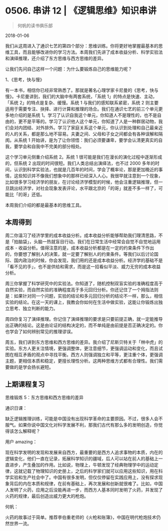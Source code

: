 # 0506. 串讲 12 | 《逻辑思维》知识串讲

> 何帆的读书俱乐部

2018-01-06

我们从这周进入了通识七艺的第四个部分：思维训练。你将更好地掌握最基本的思维工具，而且能够改进你的学习方法。本周我们先讲了成本收益分析、科学实验法和演绎推理，还介绍了东方思维与西方思维的差异。

让我们先问自己这样一个问题：为什么要锻炼自己的思维能力呢？

1、《思考，快与慢》

有一本书，相信你已经非常熟悉了。那就是著名心理学家卡尼曼的《思考，快与慢》。卡尼曼讲到，我们的大脑中有两套系统，「系统 1」的特点是快速、主动，「系统 2」的特点是复杂、缓慢。系统 1 与我们的感知联系紧密，系统 2 则主要适用于需要专注、抉择、进行计算和推理的场合。我们在通识七艺的前三个单元更多地介绍的是系统 1。学习了认识自我这个单元，你知道人不是理性的，也不是自由的，更不是平等的。学习了认识他人这个单元，你知道了人是一种群居动物，我们会对内团结、对外排外。学习了家庭关系这个单元，你认识到处理和自己最亲近的人的关系，都是那么地不容易。夫妻之间、父母和子女之间都会有各种误解和隔阂。从系统 1 开始讲，是为了让你领悟：我们必须要谦卑，要学会认清更真实的自我，要学会和自我中不完美的部分相处。

这个学习单元侧重介绍系统 2。系统 1 很可能是我们在漫长的演化过程中逐渐形成的，但系统 2 出现的时间很短。我们人类总结出演绎法，也不过 2000 多年的时间，认识到科学实验法，也就是几百年的时间，学会了概率论，那是更加晚近的事情，这些知识并不像我们想象中的那样已经深入人心。我很早就注意到一个现象，比如很多学习经济学的朋友，在讨论经济学模型的时候，他会注重逻辑推理，但一旦跳出经济学，对社会现象发表评论，水平跟北京的「的哥」就差不多一样了，可能比「的哥」还低。

本周我们介绍的都是最基本的思维工具。

## 本周得到

周二你温习了经济学里的成本收益分析。成本收益分析能够帮助我们理清思路，不是「拍脑袋」，头脑一热就盲目行动。我们在日常生活中经常会自觉不自觉地运用成本 - 收益分析。值得注意的是，成本收益分析都是在一定的约束条件下作出的，你要想了解别人的决策，就一定要了解别人的约束条件。等我们以后讨论国际、国内政治的时候，你会发现，我们用的还是成本收益分析。经济学的基础不是「看不见的手」，也不是供给和需求，而是这一招看似平淡、威力无穷的成本收益分析。

周三你掌握了科学研究中的实验法。你知道了，随机控制双盲实验的准确程度高于自然实验，而自然实验的准确程度高于多元回归分析。你还记住了一个拇指法则是：如果针对同一个问题，实验的结论和多元回归分析的结论不一样，那么，相信实验的结论。在这一天的课上，我教会你如何在生活中做实验，这能让你锻炼出独立思考、独立判断的能力。

周四你复习了演绎推理。你记住了演绎推理的要求是只要前提正确，就一定能推导出正确的结论。这是由论证的结构决定的，而不单纯是由前提是否正确决定的。你也学会了如何辨别常见的推理谬误。

周五，我们讲到东方思维和西方思维的差异。我介绍了尼斯贝特关于「林中虎」的实验。东方人更关注情境，更强调整体，更注意细节，更强调运动和变化，而且试图在相互矛盾的观点中寻找平衡。西方人则强调独立和平等，更注重个体，更强调主题，更相信本质和稳定，更擅长理性分析。这两种思维方式都有合理性。我们需要做的是学会扬长避短。

## 上期课程复习

思维锻炼 5：东方思维和西方思维的差异

通识日课：

缺乏逻辑推理训练，可能是中国没有出现科学革命的主要原因。不过，很多人会不服气。如果你说中国文化对科学发展不利，那我们古代有那么多的发明创造，你觉得该怎么解释呢？

用户 amazing：

现在科学发明的发现和发展来自西方，最重要的是西方人追求事物的本质，内在的逻辑变化，他们一直在记录，拓展科学知识的疆域，后人可以站在前人的基础上一直进步，产生叠加的作用。比如说，物理上，牛顿发现了经典物理学中的运动定律，这就记载了物理知识的史册上，之后的科学家们就可以应用这些知识，用在科学实验和生产社会中了。中国有很多发明，但仅仅停留在实践应用上，没有探求现象背后的内在本质和规律，在前有基础上，再次发展和创新就很难了。比如，中国人发明了火药，应用之后没能再进一步，而西方人基本同时发明了火药，并发现了火药的规律，最后创造出威力更大的枪炮。

何帆：

火药的故事过于简单。推荐李伯重老师的《火枪和账簿》，中国在明代枪炮技术仍然世界一流。

